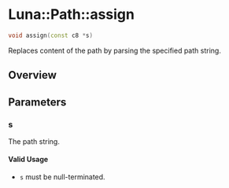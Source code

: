 # Luna::Path::assign

```c++
void assign(const c8 *s)
```

Replaces content of the path by parsing the specified path string. 

## Overview


## Parameters
### s
The path string. 

#### Valid Usage
* `s` must be null-terminated. 

